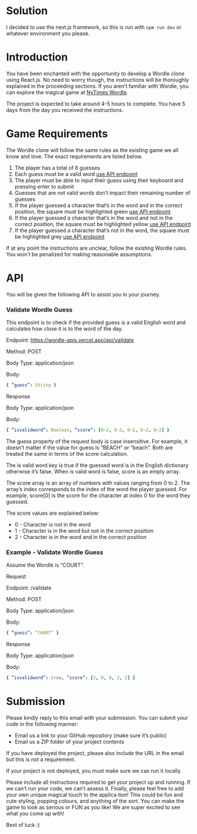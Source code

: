 # Solution

I decided to use the next.js framework, so this is run with `npm run dev` or whatever environment you please.

# Introduction

You have been enchanted with the opportunity to develop a Wordle clone using React.js. No need to worry though, the instructions will be thoroughly explained in the proceeding sections. If you aren’t familiar with Wordle, you
can explore the magical game at [NyTimes Wordle](https://www.nytimes.com/games/wordle/index.html).

The project is expected to take around 4-5 hours to complete. You have 5 days from the day you received the instructions.

# Game Requirements

The Wordle clone will follow the same rules as the existing game we all know and love. The exact requirements are listed below.

1. The player has a total of 6 guesses
2. Each guess must be a valid word [use API endpoint](https://wordle-apis.vercel.app/api/validate)
3. The player must be able to input their guess using their keyboard and pressing enter to submit
4. Guesses that are not valid words don’t impact their remaining number of guesses
5. If the player guessed a character that’s in the word and in the correct position, the square must be highlighted green [use API endpoint](https://wordle-apis.vercel.app/api/validate)
6. If the player guessed a character that’s in the word and not in the correct position, the square must be highlighted yellow [use API endpoint](https://wordle-apis.vercel.app/api/validate)
7. If the player guessed a character that’s not in the word, the square must be highlighted grey [use API endpoint](https://wordle-apis.vercel.app/api/validate)

If at any point the instructions are unclear, follow the existing Wordle rules. You won't be penalized for making reasonable assumptions.

# API

You will be given the following API to assist you in your journey.

### Validate Wordle Guess

This endpoint is to check if the provided guess is a valid English word and calculates how close it is to the word of the day.

Endpoint: https://wordle-apis.vercel.app/api/validate

Method: POST

Body Type: application/json

Body:

```yaml
{ ”guess”: String }
```

Response

Body Type: application/json

Body:

```yaml
{ ”isvalidword”: Boolean, ”score”: [0−2, 0−2, 0−2, 0−2, 0−2] }
```

The guess property of the request body is case insensitive. For example, it doesn’t matter if the value for guess is “BEACH” or “beach”. Both are treated the same in terms of the score calculation.

The is valid word key is true if the guessed word is in the English dictionary otherwise it’s false. When is valid word is false, score is an empty array.

The score array is an array of numbers with values ranging from 0 to 2. The array’s index corresponds to the index of the word the player guessed. For example, score[0] is the score for the character at index 0 for the word they guessed.

The score values are explained below:

-   0 - Character is not in the word
-   1 - Character is in the word but not in the correct position
-   2 - Character is in the word and in the correct position

### Example - Validate Wordle Guess

Assume the Wordle is “COURT”.

Request

Endpoint: /validate

Method: POST

Body Type: application/json

Body:

```yaml
{ ”guess”: ”CHART” }
```

Response

Body Type: application/json

Body:

```yaml
{ ”isvalidword”: true, ”score”: [2, 0, 0, 2, 2] }
```

# Submission

Please kindly reply to this email with your submission. You can submit your code in the following manner:

-   Email us a link to your GitHub repository (make sure it’s public)
-   Email us a ZIP folder of your project contents

If you have deployed the project, please also include the URL in the email but this is not a requirement.

If your project is not deployed, you must make sure we can run it locally.

Please include all instructions required to get your project up and running. If we can’t run your code, we can’t assess it.
Finally, please feel free to add your own unique magical touch to the applica tion! This could be fun and cute styling, popping colours, and anything of the sort. You can make the game to look as serious or FUN as you like! We are super excited to see what you come up with!

Best of luck :)
